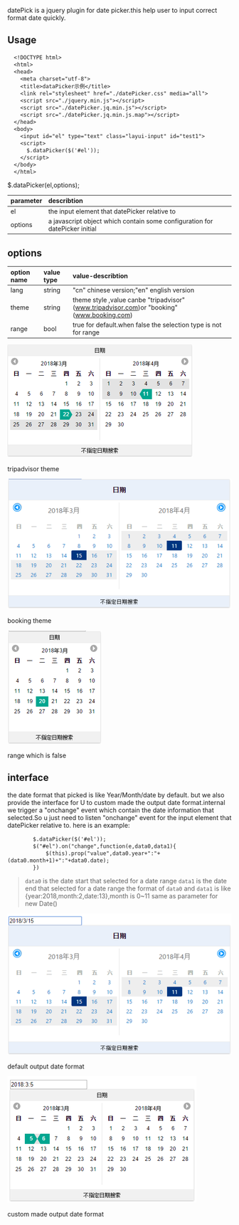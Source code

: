   datePick is a jquery plugin for date picker.this help user to input correct format date quickly.

## Usage
```
  <!DOCTYPE html>
  <html>
  <head>
    <meta charset="utf-8">
    <title>dataPicker示例</title>
    <link rel="stylesheet" href="./datePicker.css" media="all">
    <script src="./jquery.min.js"></script> 
    <script src="./datePicker.jq.min.js"></script> 
    <script src="./datePicker.jq.min.js.map"></script> 
  </head>
  <body>
    <input id="el" type="text" class="layui-input" id="test1"> 
    <script>
      $.dataPicker($('#el'));
    </script>
  </body>
  </html>
```
  $.dataPicker(el,options);


  |parameter|describtion|
  |:---------|:-----------|
  |el   |the input element that datePicker relative to|
  |options|a javascript object which contain some configuration for datePicker initial|

## options

  |option name|value type|value-describtion|
  |:---------|:-----------|:-----------|
  |lang   |string |"cn" chinese version;"en" english version|
  |theme |string|theme style ,value canbe "tripadvisor" (www.tripadvisor.com)or "booking"(www.booking.com)| 
  |range|bool|true for default.when false the selection type is not for range|  

  ![](./overview/datepicker-1.png) <br>

tripadvisor theme

  ![](./overview/datepicker-3.png) <br>

booking theme

  ![](./overview/datepicker-2.png) <br>

range which is false

 ## interface
  the date format that picked is like Year/Month/date by default. but we also provide the interface for U to
 custom made the output date format.internal we trigger a "onchange" event which contain the date information that
 selected.So u just need to listen "onchange" event for the input element that datePicker relative to.
 here is an example:

```
		$.dataPicker($('#el'));
		$("#el").on("change",function(e,data0,data1){
			$(this).prop("value",data0.year+":"+(data0.month+1)+":"+data0.date);
		})
```
  > `data0` is the date start that selected for a date range
  > `data1` is the date end that selected for a date range
  > the format of `data0` and `data1` is like {year:2018,month:2,date:13},month is 0~11 same as parameter for new Date()
  >

  ![](./overview/datepicker-4.png) <br>

default output date format

  ![](./overview/datepicker-5.png) <br>

custom made output date format